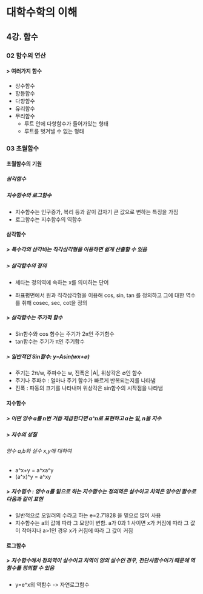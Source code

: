 # 대학수학의 이해

## 4강. 함수

### 02 함수의 연산

#### > 여러가지 함수

- 상수함수
- 항등함수
- 다항함수
- 유리함수
- 무리함수
  - 루트 안에 다항함수가 들어가있는 형태
  - 루트를 벗겨낼 수 없는 형태

### 03 초월함수

#### 초월함수의 기원

##### 삼각함수

##### 지수함수와 로그함수

- 지수함수는 인구증가, 복리 등과 같이 갑자기 큰 값으로 변하는 특징을 가짐
- 로그함수는 지수함수의 역함수

#### 삼각함수

##### > 특수각의 삼각비는 직각삼각형을 이용하면 쉽게 산출할 수 있음

##### > 삼각함수의 정의

- 세타는 정의역에 속하는 x를 의미하는 단어

- 좌표평면에서 원과 직각삼각형을 이용해 cos, sin, tan 를 정의하고 그에 대한 역수를 취해 cosec, sec, cot을 정의

##### > 삼각함수는 주기적 함수

- Sin함수와 cos 함수는 주기가 2π인 주기함수
- tan함수는 주기가 π인 주기함수

##### > 일반적인 Sin함수: y=Asin(wx+∅)

- 주기는 2π/w, 주파수는 w, 진폭은 |A|, 위상각은 ∅인 함수
- 주기나 주파수 : 얼마나 주기 함수가 빠르게 반복되는지를 나타냄
- 진폭 : 파동의 크기를 나타내며 위상각은 sin함수의 시작점을 나타냄

#### 지수함수

##### > 어떤 양수 a를 n번 거듭 제곱한다면 a^n로 표현하고 a는 밑, n을 지수

##### > 지수의 성질

###### 양수 a,b와 실수 x,y에 대하여

- a^x+y = a^xa^y
- (a^x)^y = a^xy

##### > 지수힘수 : 양수 a를 밑으로 하는 지수함수는 정의역은 실수이고 치역은 양수인 함수로 다음과 같이 표현

- 일반적으로 오일러의 수라고 하는 e=2.71828 을 밑으로 많이 사용
- 지수함수는 a의 값에 따라 그 모양이 변함. a가 0과 1 사이면 x가 커짐에 따라 그 값이 작아지나 a>1인 경우 x가 커짐에 따라 그 값이 커짐

#### 로그함수

##### > 지수함수에서 정의역이 실수이고 치역이 양의 실수인 경우, 전단사함수이기 떄문에 역함수를 정의할 수 있음

- y=e^x의 역함수 -> 자연로그함수